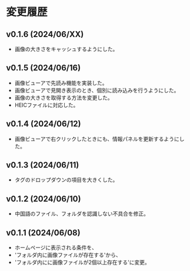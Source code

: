 # 変更履歴

## v0.1.6 (2024/06/XX)
* 画像の大きさをキャッシュするようにした。

## v0.1.5 (2024/06/16)
* 画像ビューアで先読み機能を実装した。
* 画像ビューアで見開き表示のとき、個別に読み込みを行うようにした。
* 画像の大きさを取得する方法を変更した。
* HEICファイルに対応した。

## v0.1.4 (2024/06/12)
* 画像ビューアで右クリックしたときにも、情報パネルを更新するようにした。

## v0.1.3 (2024/06/11)
* タグのドロップダウンの項目を大きくした。

## v0.1.2 (2024/06/10)
* 中国語のファイル、フォルダを認識しない不具合を修正。

## v0.1.1 (2024/06/08)
* ホームページに表示される条件を、
* 'フォルダ内に画像ファイルが存在する'から、
* 'フォルダ内にに画像ファイルが2個以上存在する'に変更。